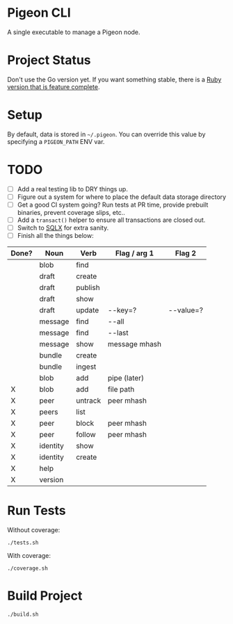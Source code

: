 # Pigeon CLI

A single executable to manage a Pigeon node.

# Project Status

Don't use the Go version yet. If you want something stable, there is a [Ruby version that is feature complete](https://tildegit.org/PigeonProtocolConsortium/Pigeon-Ruby).

# Setup

By default, data is stored in `~/.pigeon`.
You can override this value by specifying a `PIGEON_PATH` ENV var.

# TODO

 - [ ] Add a real testing lib to DRY things up.
 - [ ] Figure out a system for where to place the default data storage directory
 - [ ] Get a good CI system going? Run tests at PR time, provide prebuilt binaries, prevent coverage slips, etc..
 - [ ] Add a `transact()` helper to ensure all transactions are closed out.
 - [ ] Switch to [SQLX](https://github.com/jmoiron/sqlx) for extra sanity.
 - [ ] Finish all the things below:

 |Done?|Noun        |Verb       | Flag / arg 1  | Flag 2    |
 |-----|------------|-----------|---------------|-----------|
 |     |blob        |find       |               |           |
 |     |draft       |create     |               |           |
 |     |draft       |publish    |               |           |
 |     |draft       |show       |               |           |
 |     |draft       |update     | --key=?       | --value=? |
 |     |message     |find       | --all         |           |
 |     |message     |find       | --last        |           |
 |     |message     |show       | message mhash |           |
 |     |bundle      |create     |               |           |
 |     |bundle      |ingest     |               |           |
 |     |blob        |add        | pipe (later)  |           |
 |  X  |blob        |add        | file path     |           |
 |  X  |peer        |untrack    | peer mhash    |           |
 |  X  |peers       |list       |               |           |
 |  X  |peer        |block      | peer mhash    |           |
 |  X  |peer        |follow     | peer mhash    |           |
 |  X  |identity    |show       |               |           |
 |  X  |identity    |create     |               |           |
 |  X  |help        |           |               |           |
 |  X  |version     |           |               |           |

# Run Tests

Without coverage:

```
./tests.sh
```

With coverage:

```
./coverage.sh
```

# Build Project

```
./build.sh
```
